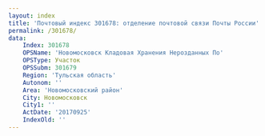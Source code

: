 ```yaml
---
layout: index
title: 'Почтовый индекс 301678: отделение почтовой связи Почты России'
permalink: /301678/
data:
    Index: 301678
    OPSName: 'Новомосковск Кладовая Хранения Нерозданных По'
    OPSType: Участок
    OPSSubm: 301679
    Region: 'Тульская область'
    Autonom: ''
    Area: 'Новомосковский район'
    City: Новомосковск
    City1: ''
    ActDate: '20170925'
    IndexOld: ''
---
```

